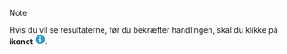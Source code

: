 <!-- markdownlint-disable-file MD041 -->
> [!NOTE]
> Hvis du vil se resultaterne, før du bekræfter handlingen, skal du klikke på **ikonet** ![Vis resultater][img1].

<!-- Referenced images -->
[img1]: ../../../../common/icons/info-ball.png
